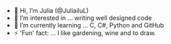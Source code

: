 - 👋 Hi, I’m Julia (@JuliailuL)
- 👀 I’m interested in ... writing well designed code
- 🌱 I’m currently learning ... C, C#, Python and GitHub 
- ⚡ 'Fun' fact: ... I like gardening, wine and to draw. 

<!---
JuliailuL/JuliailuL is a ✨ special ✨ repository because its `README.md` (this file) appears on your GitHub profile.
You can click the Preview link to take a look at your changes.
--->

